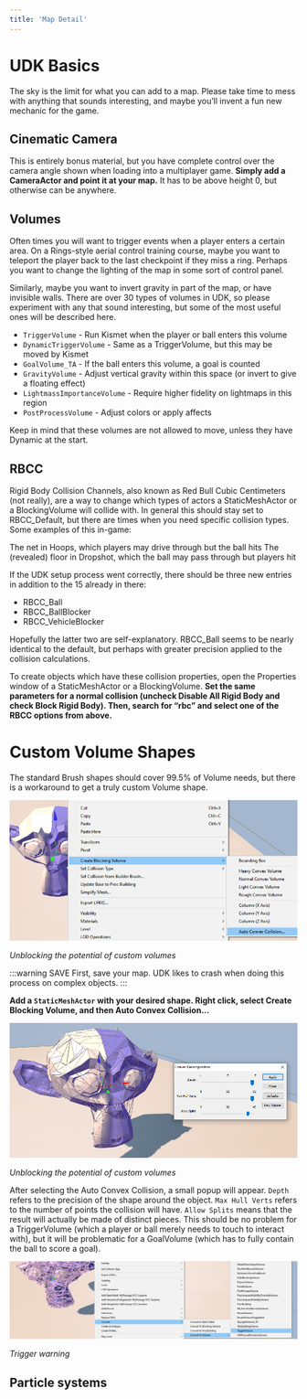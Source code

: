 ```yaml
---
title: 'Map Detail'
---
```

# UDK Basics

The sky is the limit for what you can add to a map. Please take time to mess with anything that sounds interesting, and maybe you’ll invent a fun new mechanic for the game.

## Cinematic Camera

This is entirely bonus material, but you have complete control over the camera angle shown when loading into a multiplayer game. **Simply add a CameraActor and point it at your map.** It has to be above height 0, but otherwise can be anywhere.

## Volumes

Often times you will want to trigger events when a player enters a certain area. On a Rings-style aerial control training course, maybe you want to teleport the player back to the last checkpoint if they miss a ring. Perhaps you want to change the lighting of the map in some sort of control panel.

Similarly, maybe you want to invert gravity in part of the map, or have invisible walls. There are over 30 types of volumes in UDK, so please experiment with any that sound interesting, but some of the most useful ones will be described here.

* `TriggerVolume` - Run Kismet when the player or ball enters this volume
* `DynamicTriggerVolume` - Same as a TriggerVolume, but this may be moved by Kismet
* `GoalVolume_TA` - If the ball enters this volume, a goal is counted
* `GravityVolume` - Adjust vertical gravity within this space (or invert to give a floating effect)
* `LightmassImportanceVolume` - Require higher fidelity on lightmaps in this region
* `PostProcessVolume` - Adjust colors or apply affects

Keep in mind that these volumes are not allowed to move, unless they have Dynamic at the start.

## RBCC

Rigid Body Collision Channels, also known as Red Bull Cubic Centimeters (not really), are a way to change which types of actors a StaticMeshActor or a BlockingVolume will collide with. In general this should stay set to RBCC_Default, but there are times when you need specific collision types. Some examples of this in-game:

The net in Hoops, which players may drive through but the ball hits
The (revealed) floor in Dropshot, which the ball may pass through but players hit

If the UDK setup process went correctly, there should be three new entries in addition to the 15 already in there:
* RBCC_Ball
* RBCC_BallBlocker
* RBCC_VehicleBlocker

Hopefully the latter two are self-explanatory. RBCC_Ball seems to be nearly identical to the default, but perhaps with greater precision applied to the collision calculations.


To create objects which have these collision properties, open the Properties window of a StaticMeshActor or a BlockingVolume. **Set the same parameters for a normal collision (uncheck Disable All Rigid Body and check Block Rigid Body). Then, search for “rbc” and select one of the RBCC options from above.**

# Custom Volume Shapes

The standard Brush shapes should cover 99.5% of Volume needs, but there is a workaround to get a truly custom Volume shape.

![alt text](../../.vuepress/public/images/image171.png)

*Unblocking the potential of custom volumes*

:::warning SAVE
First, save your map. UDK likes to crash when doing this process on complex objects.
:::

**Add a `StaticMeshActor` with your desired shape. Right click, select Create Blocking Volume, and then Auto Convex Collision…**

![alt text](../../.vuepress/public/images/image134.png)

*Unblocking the potential of custom volumes*

After selecting the Auto Convex Collision, a small popup will appear. `Depth` refers to the precision of the shape around the object. `Max Hull Verts` refers to the number of points the collision will have. `Allow Splits` means that the result will actually be made of distinct pieces. This should be no problem for a TriggerVolume (which a player or ball merely needs to touch to interact with), but it will be problematic for a GoalVolume (which has to fully contain the ball to score a goal).

![alt text](../../.vuepress/public/images/image43.png)

*Trigger warning*

## Particle systems <Badge text="not finished" type="warning"/>